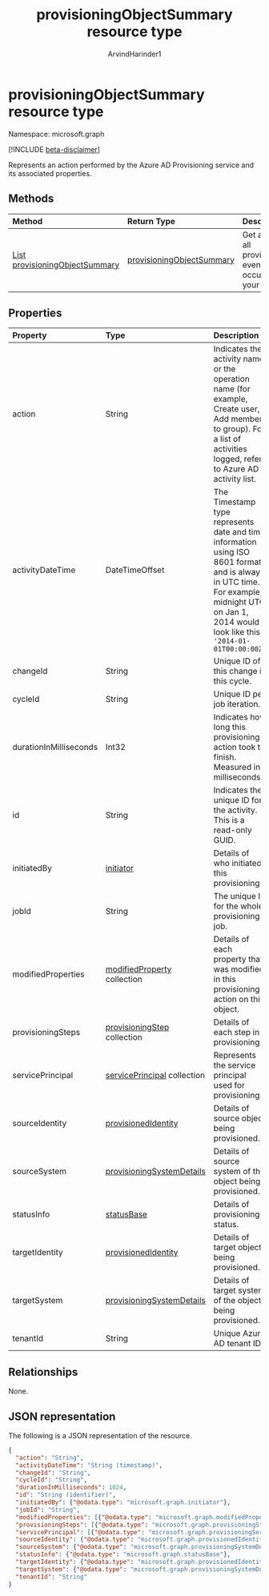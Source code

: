﻿---
title: "provisioningObjectSummary resource type"
description: "Represents an action performed by the Azure AD Provisioning service and its associated properties."
localization_priority: Normal
author: "ArvindHarinder1"
ms.prod: "microsoft-identity-platform"
doc_type: "resourcePageType"
---

# provisioningObjectSummary resource type

Namespace: microsoft.graph

[!INCLUDE [beta-disclaimer](../../includes/beta-disclaimer.md)]

Represents an action performed by the Azure AD Provisioning service and its associated properties. 

## Methods

| Method                                                                     | Return Type                                               | Description                                                         |
| :------------------------------------------------------------------------- | :-------------------------------------------------------- | :------------------------------------------------------------------ |
| [List provisioningObjectSummary](../api/provisioningobjectsummary-list.md) | [provisioningObjectSummary](provisioningobjectsummary.md) | Get a list of all provisioning events that occurred in your tenant. |

## Properties

| Property               | Type                                                      | Description                                                                                                                                                                                      |
| :--------------------- | :-------------------------------------------------------- | :----------------------------------------------------------------------------------------------------------------------------------------------------------------------------------------------- |
| action                 | String                                                    | Indicates the activity name or the operation name (for example, Create user, Add member to group). For a list of activities logged, refer to Azure AD activity list.                             |
| activityDateTime       | DateTimeOffset                                            | The Timestamp type represents date and time information using ISO 8601 format and is always in UTC time. For example, midnight UTC on Jan 1, 2014 would look like this: `'2014-01-01T00:00:00Z'` |
| changeId               | String                                                    | Unique ID of this change in this cycle.                                                                                                                                                          |
| cycleId                | String                                                    | Unique ID per job iteration.                                                                                                                                                                     |
| durationInMilliseconds | Int32                                                     | Indicates how long this provisioning action took to finish. Measured in milliseconds.                                                                                                            |
| id                     | String                                                    | Indicates the unique ID for the activity. This is a read-only GUID.                                                                                                                              |
| initiatedBy            | [initiator](initiator.md)                                 | Details of who initiated this provisioning.                                                                                                                                                      |
| jobId                  | String                                                    | The unique ID for the whole provisioning job.                                                                                                                                                    |
| modifiedProperties     | [modifiedProperty](modifiedproperty.md) collection        | Details of each property that was modified in this provisioning action on this object.                                                                                                           |
| provisioningSteps      | [provisioningStep](provisioningstep.md) collection        | Details of each step in provisioning.                                                                                                                                                            |
| servicePrincipal       | [servicePrincipal](serviceprincipal.md) collection        | Represents the service principal used for provisioning.                                                                                                                                          |
| sourceIdentity         | [provisionedIdentity](provisionedidentity.md)             | Details of source object being provisioned.                                                                                                                                                      |
| sourceSystem           | [provisioningSystemDetails](provisioningsystemdetails.md) | Details of source system of the object being provisioned.                                                                                                                                        |
| statusInfo             | [statusBase](statusbase.md)                               | Details of provisioning status.                                                                                                                                                                  |
| targetIdentity         | [provisionedIdentity](provisionedidentity.md)             | Details of target object being provisioned.                                                                                                                                                      |
| targetSystem           | [provisioningSystemDetails](provisioningsystemdetails.md) | Details of target system of the object being provisioned.                                                                                                                                        |
| tenantId               | String                                                    | Unique Azure AD tenant ID.                                                                                                                                                                       |

## Relationships

None.

## JSON representation

The following is a JSON representation of the resource.

<!-- {
  "blockType": "resource",
  "optionalProperties": [

  ],
  "@odata.type": "microsoft.graph.provisioningObjectSummary",
  "baseType": "",
  "keyProperty": "id"
}-->

```json
{
  "action": "String",
  "activityDateTime": "String (timestamp)",
  "changeId": "String",
  "cycleId": "String",
  "durationInMilliseconds": 1024,
  "id": "String (identifier)",
  "initiatedBy": {"@odata.type": "microsoft.graph.initiator"},
  "jobId": "String",
  "modifiedProperties": [{"@odata.type": "microsoft.graph.modifiedProperty"}],
  "provisioningSteps": [{"@odata.type": "microsoft.graph.provisioningStep"}],
  "servicePrincipal": [{"@odata.type": "microsoft.graph.provisioningServicePrincipal"}],
  "sourceIdentity": {"@odata.type": "microsoft.graph.provisionedIdentity"},
  "sourceSystem": {"@odata.type": "microsoft.graph.provisioningSystemDetails"},
  "statusInfo": {"@odata.type": "microsoft.graph.statusBase"},
  "targetIdentity": {"@odata.type": "microsoft.graph.provisionedIdentity"},
  "targetSystem": {"@odata.type": "microsoft.graph.provisioningSystemDetails"},
  "tenantId": "String"
}
```

<!-- uuid: 16cd6b66-4b1a-43a1-adaf-3a886856ed98
2019-02-04 14:57:30 UTC -->

<!-- {
  "type": "#page.annotation",
  "description": "provisioningObjectSummary resource",
  "keywords": "",
  "section": "documentation",
  "tocPath": ""
}-->
